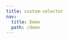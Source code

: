 ```yaml
---
title: custom-selector
nav:
  title: Demo
  path: /demo
---
```


<code src="../examples/custom-selector.tsx"></code>

